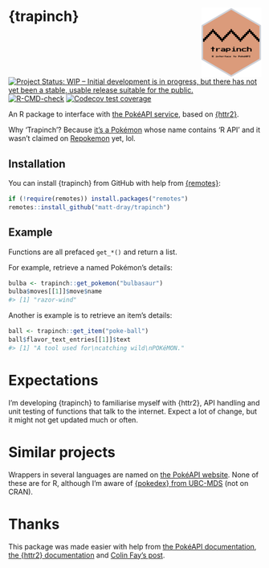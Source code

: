 
<!-- README.md is generated from README.Rmd. Please edit that file -->

# {trapinch} <img src="man/figures/logo.png" align="right" height="138" />

<!-- badges: start -->

[![Project Status: WIP – Initial development is in progress, but there
has not yet been a stable, usable release suitable for the
public.](https://www.repostatus.org/badges/latest/wip.svg)](https://www.repostatus.org/#wip)
[![R-CMD-check](https://github.com/matt-dray/trapinch/workflows/R-CMD-check/badge.svg)](https://github.com/matt-dray/trapinch/actions)
[![Codecov test
coverage](https://codecov.io/gh/matt-dray/trapinch/branch/main/graph/badge.svg)](https://app.codecov.io/gh/matt-dray/trapinch?branch=main)
<!-- badges: end -->

An R package to interface with [the PokéAPI
service](https://pokeapi.co/), based on
[{httr2}](https://httr2.r-lib.org/).

Why ‘Trapinch’? Because [it’s a
Pokémon](https://bulbapedia.bulbagarden.net/wiki/Trapinch_(Pok%C3%A9mon))
whose name contains ‘R API’ and it wasn’t claimed on
[Repokemon](https://cheeaun.github.io/repokemon/) yet, lol.

## Installation

You can install {trapinch} from GitHub with help from
[{remotes}](https://remotes.r-lib.org/):

``` r
if (!require(remotes)) install.packages("remotes")
remotes::install_github("matt-dray/trapinch")
```

## Example

Functions are all prefaced `get_*()` and return a list.

For example, retrieve a named Pokémon’s details:

``` r
bulba <- trapinch::get_pokemon("bulbasaur")
bulba$moves[[1]]$move$name
#> [1] "razor-wind"
```

Another is example is to retrieve an item’s details:

``` r
ball <- trapinch::get_item("poke-ball")
ball$flavor_text_entries[[1]]$text
#> [1] "A tool used for\ncatching wild\nPOKéMON."
```

# Expectations

I’m developing {trapinch} to familiarise myself with {httr2}, API
handling and unit testing of functions that talk to the internet. Expect
a lot of change, but it might not get updated much or often.

# Similar projects

Wrappers in several languages are named on [the PokéAPI
website](https://pokeapi.co/docs/v2#wrap). None of these are for R,
although I’m aware of [{pokedex} from
UBC-MDS](https://github.com/UBC-MDS/pokedex) (not on CRAN).

# Thanks

This package was made easier with help from [the PokéAPI
documentation](https://pokeapi.co/docs/v2), [the {httr2}
documentation](https://httr2.r-lib.org/index.html) and [Colin Fay’s
post](https://colinfay.me/build-api-wrapper-package-r/).
